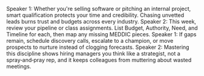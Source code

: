 Speaker 1: Whether you're selling software or pitching an internal project, smart qualification protects your time and credibility. Chasing unvetted leads burns trust and budgets across every industry.
Speaker 2: This week, review your pipeline or class assignments. List Budget, Authority, Need, and Timeline for each, then map any missing MEDDIC pieces.
Speaker 1: If gaps remain, schedule discovery calls, escalate to a champion, or move prospects to nurture instead of clogging forecasts.
Speaker 2: Mastering this discipline shows hiring managers you think like a strategist, not a spray‑and‑pray rep, and it keeps colleagues from muttering about wasted meetings.
